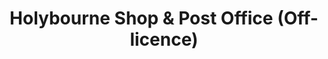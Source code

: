 ---
title: "Holybourne Shop & Post Office (Off-licence)"
url: /alton/holybourne-shop-and-post-office-off-licence/
shop: convenience
---